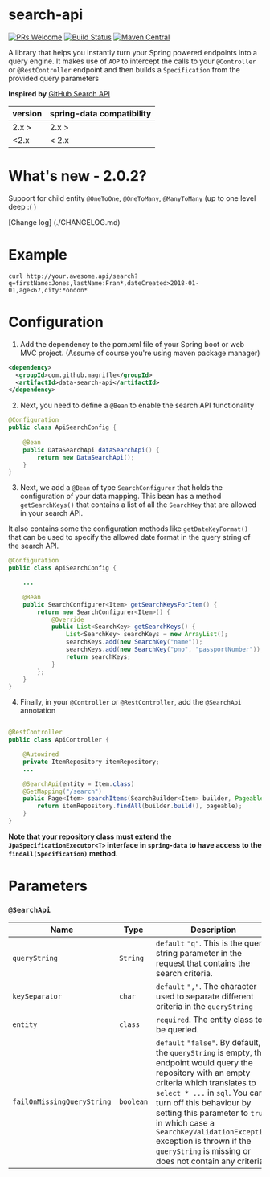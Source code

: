 # search-api
[![PRs Welcome](https://img.shields.io/badge/PRs-welcome-brightgreen.svg?style=flat-square)](http://makeapullrequest.com)
[![Build Status](https://travis-ci.org/magrifle/search-api.svg?branch=master)](https://travis-ci.org/magrifle/search-api)
[![Maven Central](https://img.shields.io/maven-central/v/com.github.magrifle/data-search-api.svg?label=Maven%20Central)](https://search.maven.org/search?q=g:%22com.github.magrifle%22%20AND%20a:%22data-search-api%22)

A library that helps you instantly turn your Spring powered endpoints into a query engine.
It makes use of `AOP` to intercept the calls to your `@Controller` or `@RestController` endpoint and then builds a `Specification` from the provided query parameters

**Inspired by** [GitHub Search API](https://developer.github.com/v3/search/)

| version | spring-data compatibility |
|---|---|
| 2.x > | 2.x >
| <2.x  | < 2.x

# What's new - 2.0.2?
Support for child entity `@OneToOne`, `@OneToMany`, `@ManyToMany` (up to one level deep :( )

[Change log] (./CHANGELOG.md)

# Example
````curl
curl http://your.awesome.api/search?q=firstName:Jones,lastName:Fran*,dateCreated>2018-01-01,age<67,city:*ondon*
````

# Configuration

1.  Add the dependency to the pom.xml file of your Spring boot or web MVC project. (Assume of course you're using maven package manager)

````xml
<dependency>
  <groupId>com.github.magrifle</groupId>
  <artifactId>data-search-api</artifactId>
</dependency>
````

2.  Next, you need to define a `@Bean` to enable the search API functionality

````java
@Configuration
public class ApiSearchConfig {
    
    @Bean
    public DataSearchApi dataSearchApi() {
        return new DataSearchApi();
    }
}

````
3) Next, we add a `@Bean` of type `SearchConfigurer` that holds the configuration of your data mapping.
This bean has a method `getSearchKeys()` that contains a list of all the `SearchKey` that are allowed in your search API.

It also contains some the configuration methods like `getDateKeyFormat()` that can be used to specify the allowed date format in the query string of the search API. 

```java
@Configuration
public class ApiSearchConfig {

    ...

    @Bean
    public SearchConfigurer<Item> getSearchKeysForItem() {
        return new SearchConfigurer<Item>() {
            @Override
            public List<SearchKey> getSearchKeys() {
                List<SearchKey> searchKeys = new ArrayList();
                searchKeys.add(new SearchKey("name"));
                searchKeys.add(new SearchKey("pno", "passportNumber"));
                return searchKeys;
            }
        };
    }
}

```

4)  Finally, in your `@Controller` or `@RestController`, add the `@SearchApi` annotation

````java

@RestController
public class ApiController {

    @Autowired
    private ItemRepository itemRepository;
    ...

    @SearchApi(entity = Item.class)
    @GetMapping("/search")
    public Page<Item> searchItems(SearchBuilder<Item> builder, Pageable pageable){
        return itemRepository.findAll(builder.build(), pageable);
    }
}
````
**Note that your repository class must extend the `JpaSpecificationExecutor<T>` interface in `spring-data` to have access to the `findAll(Specification)` method.**


# Parameters
### `@SearchApi`

| Name | Type | Description |
|---|---|---|
|`queryString`|`String`| `default` `"q"`. This is the query string parameter in the request that contains the search criteria. |
|`keySeparator`|`char`| `default` `","`. The character used to separate different criteria in the `queryString` |
|`entity`|`class`| `required`. The entity class to be queried.|
|`failOnMissingQueryString`|`boolean`| `default` `"false"`. By default, if the `queryString` is empty, the endpoint would query the repository with an empty criteria which translates to `select * ...` in `sql`. You can turn off this behaviour by setting this parameter to `true` in which case a `SearchKeyValidationException` exception is thrown if the `queryString` is missing or does not contain any criteria. |
